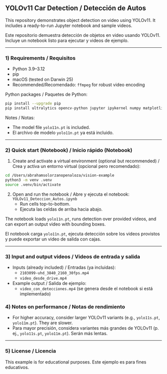 ## YOLOv11 Car Detection / Detección de Autos

This repository demonstrates object detection on video using YOLOv11. It includes a ready-to-run Jupyter notebook and sample videos.

Este repositorio demuestra detección de objetos en video usando YOLOv11. Incluye un notebook listo para ejecutar y videos de ejemplo.

---

### 1) Requirements / Requisitos

- Python 3.9–3.12
- pip
- macOS (tested on Darwin 25)
- Recommended/Recomendado: `ffmpeg` for robust video encoding


Python packages / Paquetes de Python:

```bash
pip install --upgrade pip
pip install ultralytics opencv-python jupyter ipykernel numpy matplotlib
```

Notes / Notas:
- The model file `yolo11n.pt` is included.
- El archivo de modelo `yolo11n.pt` ya está incluido.

---

### 2) Quick start (Notebook) / Inicio rápido (Notebook)

1. Create and activate a virtual environment (optional but recommended) / Crea y activa un entorno virtual (opcional pero recomendado):

```bash
cd /Users/abrahamsolorzanopenaloza/vision-example
python3 -m venv .venv
source .venv/bin/activate
```

2. Open and run the notebook / Abre y ejecuta el notebook: `YOLOv11_Deteccion_Autos.ipynb`
   - Run cells top-to-bottom.
   - Ejecuta las celdas de arriba hacia abajo.

The notebook loads `yolo11n.pt`, runs detection over provided videos, and can export an output video with bounding boxes.

El notebook carga `yolo11n.pt`, ejecuta detección sobre los videos provistos y puede exportar un video de salida con cajas.

---

### 3) Input and output videos / Videos de entrada y salida

- Inputs (already included) / Entradas (ya incluidas):
  - `2103099-uhd_3840_2160_30fps.mp4`
  - `video_desde_drive.mp4`
- Example output / Salida de ejemplo:
  - `video_con_detecciones.mp4` (se genera desde el notebook si está implementado)

### 4) Notes on performance / Notas de rendimiento

- For higher accuracy, consider larger YOLOv11 variants (e.g., `yolo11s.pt`, `yolo11m.pt`). They are slower.
- Para mayor precisión, considera variantes más grandes de YOLOv11 (p. ej., `yolo11s.pt`, `yolo11m.pt`). Serán más lentas.

---

### 5) License / Licencia

This example is for educational purposes.
Este ejemplo es para fines educativos.


